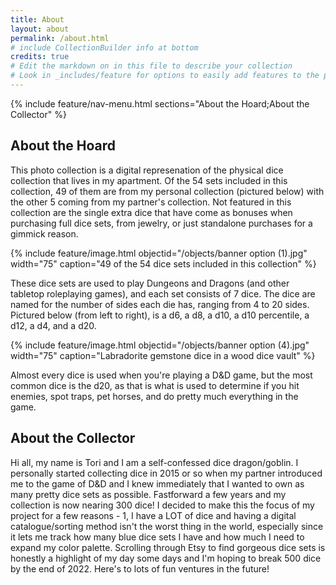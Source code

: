 ```yaml
---
title: About
layout: about
permalink: /about.html
# include CollectionBuilder info at bottom
credits: true
# Edit the markdown on in this file to describe your collection
# Look in _includes/feature for options to easily add features to the page
---
```


{% include feature/nav-menu.html sections="About the Hoard;About the Collector" %}

## About the Hoard
This photo collection is a digital represenation of the physical dice collection that lives in my apartment. Of the 54 sets included in this collection, 49 of them are from my personal collection (pictured below) with the other 5 coming from my partner's collection. Not featured in this collection are the single extra dice that have come as bonuses when purchasing full dice sets, from jewelry, or just standalone purchases for a gimmick reason. 

{% include feature/image.html objectid="/objects/banner option (1).jpg" width="75" caption="49 of the 54 dice sets included in this collection" %}

These dice sets are used to play Dungeons and Dragons (and other tabletop roleplaying games), and each set consists of 7 dice. The dice are named for the number of sides each die has, ranging from 4 to 20 sides. Pictured below (from left to right), is a d6, a d8, a d10, a d10 percentile, a d12, a d4, and a d20.

{% include feature/image.html objectid="/objects/banner option (4).jpg" width="75" caption="Labradorite gemstone dice in a wood dice vault" %}

Almost every dice is used when you're playing a D&D game, but the most common dice is the d20, as that is what is used to determine if you hit enemies, spot traps, pet horses, and do pretty much everything in the game. 

## About the Collector
Hi all, my name is Tori and I am a self-confessed dice dragon/goblin. I personally started collecting dice in 2015 or so when my partner introduced me to the game of D&D and I knew immediately that I wanted to own as many pretty dice sets as possible. Fastforward a few years and my collection is now nearing 300 dice! I decided to make this the focus of my project for a few reasons - 1, I have a LOT of dice and having a digital catalogue/sorting method isn't the worst thing in the world, especially since it lets me track how many blue dice sets I have and how much I need to expand my color palette. Scrolling through Etsy to find gorgeous dice sets is honestly a highlight of my day some days and I'm hoping to break 500 dice by the end of 2022. Here's to lots of fun ventures in the future!

